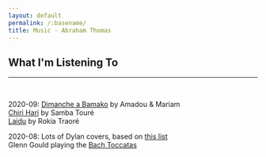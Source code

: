 ```yaml
---
layout: default
permalink: /:basename/
title: Music · Abraham Thomas
---
```


## What I'm Listening To

----

<br/>  


2020-09:
[Dimanche a Bamako](https://open.spotify.com/album/6iGoXwENON2onjXpv9bO38) by Amadou & Mariam  
[Chiri Hari](https://open.spotify.com/album/33aNFeKXCZ15cxpN5S9nSB?highlight=spotify:track:1YQmUOQUxVeHebdKBX6m71) by Samba Touré  
[Laidu](https://open.spotify.com/album/21Tj95e18stlS6SetlwqAa?highlight=spotify:track:05CF4ATpqROLTQVYABNZ3W) by Rokia Traoré  

2020-08:
Lots of Dylan covers, based on [this list](https://www.pastemagazine.com/music/bob-dylan/50-best-bob-dylan-covers-of-all-time/)  
Glenn Gould playing the [Bach Toccatas](https://open.spotify.com/album/2gd1uXc7xRQAxiLRUTjZHU)  